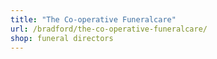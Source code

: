 ```yaml
---
title: "The Co-operative Funeralcare"
url: /bradford/the-co-operative-funeralcare/
shop: funeral directors
---
```

